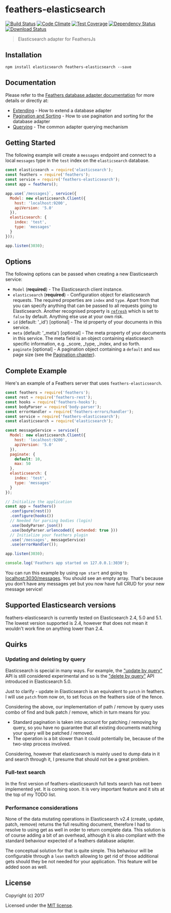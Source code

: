 # feathers-elasticsearch

[![Build Status](https://travis-ci.org/feathersjs/feathers-elasticsearch.svg?branch=es-5.0-tests)](https://travis-ci.org/feathersjs/feathers-elasticsearch)
[![Code Climate](https://codeclimate.com/github/feathersjs/feathers-elasticsearch/badges/gpa.svg)](https://codeclimate.com/github/feathersjs/feathers-elasticsearch)
[![Test Coverage](https://codeclimate.com/github/feathersjs/feathers-elasticsearch/badges/coverage.svg)](https://codeclimate.com/github/feathersjs/feathers-elasticsearch/coverage)
[![Dependency Status](https://david-dm.org/feathersjs/feathers-elasticsearch/status.svg)](https://david-dm.org/feathersjs/feathers-elasticsearch)
[![Download Status](https://img.shields.io/npm/dm/feathers-elasticsearch.svg?style=flat-square)](https://www.npmjs.com/package/feathers-elasticsearch)

> Elasticsearch adapter for FeathersJs

## Installation

```
npm install elasticsearch feathers-elasticsearch --save
```

## Documentation

Please refer to the [Feathers database adapter documentation](http://docs.feathersjs.com/databases/readme.html) for more details or directly at:

- [Extending](http://docs.feathersjs.com/databases/extending.html) - How to extend a database adapter
- [Pagination and Sorting](http://docs.feathersjs.com/databases/pagination.html) - How to use pagination and sorting for the database adapter
- [Querying](http://docs.feathersjs.com/databases/querying.html) - The common adapter querying mechanism

## Getting Started

The following example will create a `messages` endpoint and connect to a local `messages` type in the `test` index on the `elasticsearch` database.

```js
const elasticsearch = require('elasticsearch');
const feathers = require('feathers');
const service = require('feathers-elasticsearch');
const app = feathers();

app.use(`/messages}`, service({
  Model: new elasticsearch.Client({
    host: 'localhost:9200',
    apiVersion: '5.0'
  }),
  elasticsearch: {
    index: 'test',
    type: 'messages'
  }
}));

app.listen(3030);
```

## Options

The following options can be passed when creating a new Elasticsearch service:

- `Model` (**required**) - The Elasticsearch client instance.
- `elasticsearch` (**required**) - Configuration object for elasticsearch requests. The required properties are `index` and `type`. Apart from that you can specify anything that can be passed to all requests going to Elasticsearch. Another recognised property is [`refresh`](https://www.elastic.co/guide/en/elasticsearch/guide/2.x/near-real-time.html#refresh-api) which is set to `false` by default. Anything else use at your own risk.
- `id` (default: '_id') [optional] - The id property of your documents in this service.
- `meta` (default: '_meta') [optional] - The meta property of your documents in this service. The meta field is an object containing elasticsearch specific information, e.g. _score, _type, _index, and so forth.
- `paginate` [optional] - A pagination object containing a `default` and `max` page size (see the [Pagination chapter](http://docs.feathersjs.com/databases/pagination.html)).

## Complete Example

Here's an example of a Feathers server that uses `feathers-elasticsearch`. 

```js
const feathers = require('feathers');
const rest = require('feathers-rest');
const hooks = require('feathers-hooks');
const bodyParser = require('body-parser');
const errorHandler = require('feathers-errors/handler');
const service = require('feathers-elasticsearch');
const elasticsearch = require('elasticsearch');

const messageService = service({
  Model: new elasticsearch.Client({
    host: 'localhost:9200',
    apiVersion: '5.0'
  }),
  paginate: {
    default: 10,
    max: 50
  },
  elasticsearch: {
    index: 'test',
    type: 'messages'
  }
});

// Initialize the application
const app = feathers()
  .configure(rest())
  .configure(hooks())
  // Needed for parsing bodies (login)
  .use(bodyParser.json())
  .use(bodyParser.urlencoded({ extended: true }))
  // Initialize your feathers plugin
  .use('/messages', messageService)
  .use(errorHandler());

app.listen(3030);

console.log('Feathers app started on 127.0.0.1:3030');
```

You can run this example by using `npm start` and going to [localhost:3030/messages](http://localhost:3030/messages).
You should see an empty array. That's because you don't have any messages yet but you now have full CRUD for your new message service!

## Supported Elasticsearch versions

feathers-elasticsearch is currently tested on Elasticsearch 2.4, 5.0 and 5.1. The lowest version supported is 2.4,
however that does not mean it wouldn't work fine on anything lower than 2.4.


## Quirks

### Updating and deleting by query

Elasticsearch is special in many ways. For example, the ["update by query"](https://www.elastic.co/guide/en/elasticsearch/reference/current/docs-update-by-query.html) API is still considered experimental and so is the ["delete by query"](https://www.elastic.co/guide/en/elasticsearch/reference/current/docs-delete-by-query.html) API introduced in Elasticsearch 5.0.

Just to clarify - update in Elasticsearch is an equivalent to `patch` in feathers. I will use `patch` from now on, to set focus on the feathers side of the fence.

Considering the above, our implementation of path / remove by query uses combo of find and bulk patch / remove, which in turn means for you:

- Standard pagination is taken into account for patching / removing by query, so you have no guarantee that all existing documents matching your query will be patched / removed.
- The operation is a bit slower than it could potentially be, because of the two-step process involved.

Considering, however that elasticsearch is mainly used to dump data in it and search through it, I presume that should not be a great problem.

### Full-text search

In the first version of feathers-elasticsearch full texts search has not been implemented yet. It is coming soon. It is very important feature and it sits at the top of my TODO list.

### Performance considerations

None of the data mutating operations in Elasticsearch v2.4 (create, update, patch, remove) returns the full resulting document, therefore I had to resolve to using get as well in order to return complete data. This solution is of course adding a bit of an overhead, although it is also compliant with the standard behaviour expected of a feathers database adapter.

The conceptual solution for that is quite simple. This behaviour will be configurable through a `lean` switch allowing to get rid of those additional gets should they be not needed for your application. This feature will be added soon as well.


## License

Copyright (c) 2017

Licensed under the [MIT license](LICENSE).
